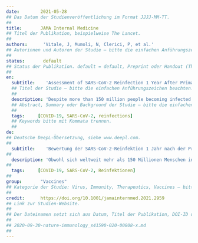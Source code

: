 ```yaml
---
date:        2021-05-28
## Das Datum der Studienveröffentlichung im Format JJJJ-MM-TT.
##
title:       JAMA Internal Medicine
## Titel der Publikation, beispielweise The Lancet.
##
authors:      'Vitale, J, Mumoli, N, Clerici, P, et al.'
## Autorinnen und Autoren der Studie – bitte die einfachen Anführungszeichen beachten!
##
status:       default
## Status der Publikation. default = default, Preprint oder Handout (Thesenpapier)
##
en:
  subtitle:    'Assessment of SARS-CoV-2 Reinfection 1 Year After Primary Infection in a Population in Lombardy, Italy'
  ## Titel der Studie – bitte die einfachen Anführungszeichen beachten!
  ##
  description: 'Despite more than 150 million people becoming infected worldwide, SARS-CoV-2 reinfections are uncommon. The risk of a second infection in the population who has recovered from COVID-19 is crucial to improve quarantine management and optimize the ongoing vaccination campaign. The rate of reinfection among health care workers has been reported, but the rate of reinfection in the general population is less clear. The study results suggest that reinfections are rare events and patients who have recovered from COVID-19 have a lower risk of reinfection. Natural immunity to SARS-CoV-2 appears to confer a protective effect for at least a year, which is similar to the protection reported in recent vaccine studies. However, the observation ended before SARS-CoV-2 variants began to spread, and it is unknown how well natural immunity to the wild-type virus will protect against variants.'
  ## Abstract, Summary oder Background der Studie – bitte die einfachen Anführungszeichen b
  ##
  tags:     [COVID-19, SARS-CoV-2, reinfections]
  ## Keywords bitte mit Kommata trennen.
  ##
de: 
## Deutsche DeepL-Übersetzung, siehe www.deepl.com.
##
  subtitle:    'Bewertung der SARS-CoV-2-Reinfektion 1 Jahr nach der Primärinfektion in einer Population in der Lombardei, Italien'
##
  description: 'Obwohl sich weltweit mehr als 150 Millionen Menschen infiziert haben, sind Reinfektionen mit SARS-CoV-2 selten. Das Risiko einer Zweitinfektion in der Bevölkerung, die sich von COVID-19 erholt hat, ist entscheidend für die Verbesserung des Quarantänemanagements und die Optimierung der laufenden Impfkampagne. Über die Reinfektionsrate bei Beschäftigten des Gesundheitswesens wurde bereits berichtet, die Reinfektionsrate in der Allgemeinbevölkerung ist jedoch weniger klar. Die Studienergebnisse deuten darauf hin, dass Reinfektionen selten vorkommen und Patienten, die sich von COVID-19 erholt haben, ein geringeres Risiko einer Reinfektion haben. Die natürliche Immunität gegen SARS-CoV-2 scheint eine Schutzwirkung von mindestens einem Jahr zu verleihen, was dem Schutz ähnelt, der in jüngsten Impfstoffstudien berichtet wurde. Die Beobachtung endete jedoch, bevor sich die SARS-CoV-2-Varianten zu verbreiten begannen, und es ist nicht bekannt, wie gut die natürliche Immunität gegen das Wildtyp-Virus vor den Varianten schützt.'
##
  tags:     [COVID-19, SARS-CoV-2, Reinfektionen]
##
group:       "Vaccines"
## Kategorie der Studie: Virus, Immunity, Therapeutics, Vaccines – bitte die Anführungszeichen beachten!
##
credit:      https://doi.org/10.1001/jamainternmed.2021.2959
## Link zur Studien-Website.
##
## Der Dateinamen setzt sich aus Datum, Titel der Publikation, DOI-ID der Studie (nach dem letzten Slash) und der Dateiendung zusammen. Bitte den Unterstrich vor der DOI-ID beachten!
##
## 2020-09-30-nature-immunology_s41590-020-00808-x.md
##
---
```

<object data="{{ page.link }}" style='height:calc(100vh - 400px); width: 100%' type='application/pdf'></object>